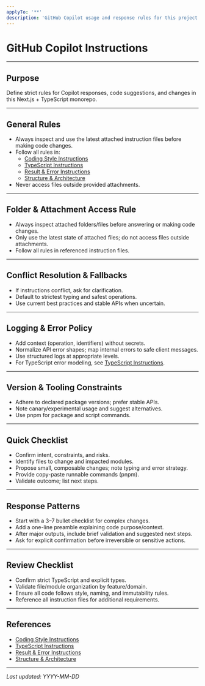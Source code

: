 ```yaml
---
applyTo: '**'
description: 'GitHub Copilot usage and response rules for this project.'
---
```


# GitHub Copilot Instructions

--- 

## Purpose

Define strict rules for Copilot responses, code suggestions, and changes in this Next.js + TypeScript monorepo.

---

## General Rules

- Always inspect and use the latest attached instruction files before making code changes.
- Follow all rules in:
    - [Coding Style Instructions](./instructions/coding-style.instructions.md)
    - [TypeScript Instructions](./instructions/typescript.instructions.md)
    - [Result & Error Instructions](./instructions/result-error.instructions.md)
    - [Structure & Architecture](./instructions/structure-architecture.instructions.md)
- Never access files outside provided attachments.

---

## Folder & Attachment Access Rule

- Always inspect attached folders/files before answering or making code changes.
- Only use the latest state of attached files; do not access files outside attachments.
- Follow all rules in referenced instruction files.

---

## Conflict Resolution & Fallbacks

- If instructions conflict, ask for clarification.
- Default to strictest typing and safest operations.
- Use current best practices and stable APIs when uncertain.

---

## Logging & Error Policy

- Add context (operation, identifiers) without secrets.
- Normalize API error shapes; map internal errors to safe client messages.
- Use structured logs at appropriate levels.
- For TypeScript error modeling, see [TypeScript Instructions](./instructions/typescript.instructions.md).

---

## Version & Tooling Constraints

- Adhere to declared package versions; prefer stable APIs.
- Note canary/experimental usage and suggest alternatives.
- Use pnpm for package and script commands.

---

## Quick Checklist

- Confirm intent, constraints, and risks.
- Identify files to change and impacted modules.
- Propose small, composable changes; note typing and error strategy.
- Provide copy-paste runnable commands (pnpm).
- Validate outcome; list next steps.

---

## Response Patterns

- Start with a 3–7 bullet checklist for complex changes.
- Add a one-line preamble explaining code purpose/context.
- After major outputs, include brief validation and suggested next steps.
- Ask for explicit confirmation before irreversible or sensitive actions.

---

## Review Checklist

- Confirm strict TypeScript and explicit types.
- Validate file/module organization by feature/domain.
- Ensure all code follows style, naming, and immutability rules.
- Reference all instruction files for additional requirements.

---

## References

- [Coding Style Instructions](./instructions/coding-style.instructions.md)
- [TypeScript Instructions](./instructions/typescript.instructions.md)
- [Result & Error Instructions](./instructions/result-error.instructions.md)
- [Structure & Architecture](./instructions/structure-architecture.instructions.md)

---

_Last updated: YYYY-MM-DD_
